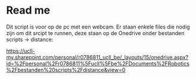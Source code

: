 # Read me

Dit script is voor op de pc met een webcam.
Er staan enkele files die nodig zijn om dit srcipt te runnen, deze staan op de Onedrive onder bestanden scripts -> distance: 

https://ucll-my.sharepoint.com/personal/r0786811_ucll_be/_layouts/15/onedrive.aspx?id=%2Fpersonal%2Fr0786811%5Fucll%5Fbe%2FDocuments%2FRobotics%2Fbestanden%20scripts%2Fdistance&view=0
